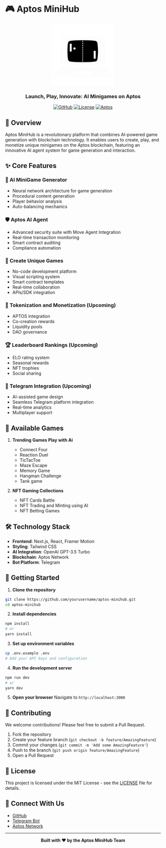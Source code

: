# 🎮 Aptos MiniHub

<div align="center">
  <img src="/public/pc.gif" alt="Aptos MiniHub Logo" width="200"/>
  
  <h3>Launch, Play, Innovate: AI Minigames on Aptos</h3>

  [![GitHub](https://img.shields.io/badge/GitHub-ombaviskar18-blue?style=flat&logo=github)](https://github.com/ombaviskar18)
  [![License](https://img.shields.io/badge/license-MIT-green.svg)](LICENSE)
  [![Aptos](https://img.shields.io/badge/Blockchain-Aptos-purple.svg)](https://aptoslabs.com/)
</div>

## 🚀 Overview

Aptos MiniHub is a revolutionary platform that combines AI-powered game generation with blockchain technology. It enables users to create, play, and monetize unique minigames on the Aptos blockchain, featuring an innovative AI agent system for game generation and interaction.

## ✨ Core Features

### 🤖 AI MiniGame Generator
- Neural network architecture for game generation
- Procedural content generation
- Player behavior analysis
- Auto-balancing mechanics

### 🛡️ Aptos AI Agent
- Advanced security suite with Move Agent Integration
- Real-time transaction monitoring
- Smart contract auditing
- Compliance automation

### 🎨 Create Unique Games
- No-code development platform
- Visual scripting system
- Smart contract templates
- Real-time collaboration
- APIs/SDK integration

### 💎 Tokenization and Monetization (Upcoming)
- APTOS integration
- Co-creation rewards
- Liquidity pools
- DAO governance

### 🏆 Leaderboard Rankings (Upcoming)
- ELO rating system
- Seasonal rewards
- NFT trophies
- Social sharing

### 📱 Telegram Integration (Upcoming)
- AI-assisted game design
- Seamless Telegram platform integration
- Real-time analytics
- Multiplayer support

## 🎯 Available Games

1. **Trending Games Play with Ai**
   - Connect Four
   - Reaction Duel
   - TicTacToe
   - Maze Escape
   - Memory Game
   - Hangman Challenge
   - Tank game
  

2. **NFT Gaming Collections**
   - NFT Cards Battle
   - NFT Trading and Minting using AI
   - NFT Betting Games

## 🛠️ Technology Stack

- **Frontend**: Next.js, React, Framer Motion
- **Styling**: Tailwind CSS
- **AI Integration**: OpenAI GPT-3.5 Turbo
- **Blockchain**: Aptos Network
- **Bot Platform**: Telegram

## 🚀 Getting Started

1. **Clone the repository**
```bash
git clone https://github.com/yourusername/aptos-minihub.git
cd aptos-minihub
```

2. **Install dependencies**
```bash
npm install
# or
yarn install
```

3. **Set up environment variables**
```bash
cp .env.example .env
# Add your API keys and configuration
```

4. **Run the development server**
```bash
npm run dev
# or
yarn dev
```

5. **Open your browser**
Navigate to `http://localhost:3000`

## 🤝 Contributing

We welcome contributions! Please feel free to submit a Pull Request.

1. Fork the repository
2. Create your feature branch (`git checkout -b feature/AmazingFeature`)
3. Commit your changes (`git commit -m 'Add some AmazingFeature'`)
4. Push to the branch (`git push origin feature/AmazingFeature`)
5. Open a Pull Request

## 📄 License

This project is licensed under the MIT License - see the [LICENSE](LICENSE) file for details.

## 🌟 Connect With Us

- [GitHub](https://github.com/ombaviskar18)
- [Telegram Bot](https://t.me/AptosMinigamesBot)
- [Aptos Network](https://aptoslabs.com/)

---

<div align="center">
  <strong>Built with ❤️ by the Aptos MiniHub Team</strong>
</div>
